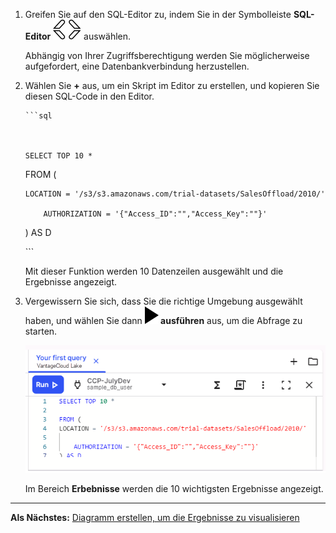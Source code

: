 1.  Greifen Sie auf den SQL-Editor zu, indem Sie in der Symbolleiste **SQL-Editor** ![Editor icon](Images/cpt1696529045907.svg) auswählen.

    Abhängig von Ihrer Zugriffsberechtigung werden Sie möglicherweise aufgefordert, eine Datenbankverbindung herzustellen.


1.  Wählen Sie **+** aus, um ein Skript im Editor zu erstellen, und kopieren Sie diesen SQL-Code in den Editor.


    
        ```sql
    

        
        SELECT TOP 10 * 
    
    FROM (
    
        LOCATION = '/s3/s3.amazonaws.com/trial-datasets/SalesOffload/2010/' 
    
            AUTHORIZATION = '{"Access_ID":"","Access_Key":""}' 
    
    ) AS D
      
    

        
    \`\`\`
    

    

    Mit dieser Funktion werden 10 Datenzeilen  ausgewählt und die Ergebnisse angezeigt.


1.  Vergewissern Sie sich, dass Sie die richtige Umgebung ausgewählt haben, und wählen Sie dann **![editor run](Images/sab1591895330300.svg) ausführen** aus, um die Abfrage zu starten.

    ![SQL-Beispiel](Images/tfo1721093532604.png)

    Im Bereich **Erbebnisse** werden die 10 wichtigsten Ergebnisse angezeigt.


---

**Als Nächstes:** [Diagramm erstellen, um die Ergebnisse zu visualisieren](ydj1721092986132.md)

